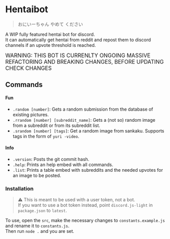 # Hentaibot

> おにいーちゃん やめて ください

A WIP fully featured hentai bot for discord.<br>
It can automatically get hentai from reddit and repost them to discord channels if an upvote threshold is reached.

<span style="font-size:larger;">WARNING: THIS BOT IS CURRENLTY ONGOING MASSIVE REFACTORING AND BREAKING CHANGES, BEFORE UPDATING CHECK CHANGES</span>

## Commands

#### Fun

- `.random [number]`: Gets a random submission from the database of existing pictures.
- `.rrandom [number] [subreddit_name]`: Gets a (not so) random image from a subreddit or from its subreddit list.
- `.srandom [number] [tags]`: Get a random image from sankaku. Supports tags in the form of `yuri -video`.

#### Info

- `.version`: Posts the git commit hash.
- `.help`: Prints an help embed with all commands.
- `.list`: Prints a table embed with subreddits and the needed upvotes for an image to be posted.


### Installation

> :warning: This is meant to be used with a user token, not a bot.  
> If you want to use a bot token instead, point `discord.js-light` in `package.json` to `latest`.

To use, open the `src`, make the necessary changes to `constants.example.js` and rename it to `constants.js`.<br>
Then run `node .` and you are set.
